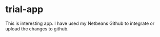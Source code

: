 trial-app
=========

This is interesting app.
I have used my Netbeans Github to integrate or upload the changes to github.
